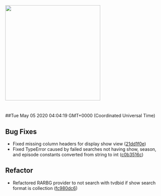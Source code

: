 <img width="300px" src="https://sickrage.ca/img/logo-stacked.png" />

# 

##Tue May 05 2020 04:04:19 GMT+0000 (Coordinated Universal Time)


## Bug Fixes
  - Fixed missing column headers for display show view
  ([21dd1f0e](https://gitlab-ci-token:z8NMn1fCCwWe2GBLCpyp@git.sickrage.ca/SiCKRAGE/sickrage/commit/21dd1f0e17bd28110cb2f7cd22c0755cd242d35b))
  - Fixed TypeError caused by failed searches not having show, season, and episode constants converted from string to int
  ([c0b3516c](https://gitlab-ci-token:z8NMn1fCCwWe2GBLCpyp@git.sickrage.ca/SiCKRAGE/sickrage/commit/c0b3516c86f9979fee433c27684cba7d5d1f96ec))




## Refactor
  - Refactored RARBG provider to not search with tvdbid if show search format is collection
  ([fc980dc6](https://gitlab-ci-token:z8NMn1fCCwWe2GBLCpyp@git.sickrage.ca/SiCKRAGE/sickrage/commit/fc980dc66341921fc17c5a1728f6682665f82af9))




